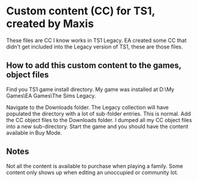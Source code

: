 # Custom content (CC) for TS1, created by Maxis
These files are CC I know works in TS1 Legacy.   EA created some CC that didn't get included into the Legacy version of TS1, these are those files.

## How to add this custom content to the games, object files
Find you TS1 game install directory.  My game was installed at D:\My Games\EA Games\The Sims Legacy.

Navigate to the Downloads folder.  The Legacy collection will have populated the directory with a lot of sub-folder entries.  This is normal.  Add the CC object files to the Downloads folder.  I dumped all my CC object files into a new sub-directory.  Start the game and you should have the content available in Buy Mode.

## Notes
Not all the content is available to purchase when playing a family.  Some content only shows up when editing an unoccupied or community lot.
